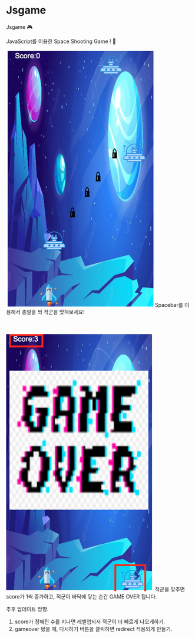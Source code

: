 # Jsgame
Jsgame :video_game:

JavaScript를 이용한 Space Shooting Game ! :space_invader:

<img src="./images/screen1.png" width="400px"/>
Spacebar를 이용해서 총알을 쏴 적군을 맞혀보세요!

<br>
<br>
<br>
<br>

<img src="./images/screen2.png" width="400px"/>
적군을 맞추면 score가 1씩 증가하고, 적군이 바닥에 닿는 순간 GAME OVER 됩니다.

추후 업데이트 방향.
1. score가 정해진 수를 지나면 레벨업되서 적군이 더 빠르게 나오게하기.
2. gameover 됐을 때, 다시하기 버튼을 클릭하면 redirect 적용되게 만들기.

